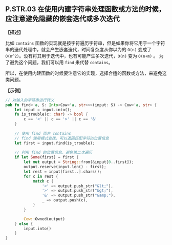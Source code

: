 ## P.STR.03 在使用内建字符串处理函数或方法的时候，应注意避免隐藏的嵌套迭代或多次迭代

**【描述】**

比如 `contains` 函数的实现就是按字符遍历字符串，但是如果你将它用于一个字符串的迭代处理中，就会产生嵌套迭代，时间复杂度从你以为的 `O(n)` 变成了 `O(n^2)`。没有将其用于迭代中，也有可能产生多次迭代，`O(n)` 变为 `O(n+m)` 。 为了避免这个问题，我们可以用 `find`  来代替 `contains`。

所以，在使用内建函数的时候要注意它的实现，选择合适的函数或方法，来避免这类问题。

**【示例】**

```rust
// 对输入的字符串进行转义
pub fn find<'a, S: Into<Cow<'a, str>>>(input: S) -> Cow<'a, str> {
    let input = input.into();
    fn is_trouble(c: char) -> bool {
        c == '<' || c == '>' || c == '&'
    }
    
    // 使用 find 而非 contains
    // find 使用模式查找，可以返回匹配字符的位置信息
    let first = input.find(is_trouble);
    
    // 利用 find 的位置信息，避免第二次遍历
    if let Some(first) = first {
        let mut output = String::from(&input[0..first]);
        output.reserve(input.len() - first);
        let rest = input[first..].chars();
        for c in rest {
            match c {
                '<' => output.push_str("&lt;"),
                '>' => output.push_str("&gt;"),
                '&' => output.push_str("&amp;"),
                _ => output.push(c),
            }
        }

        Cow::Owned(output)
    } else {
        input.into()
    }
}
```



